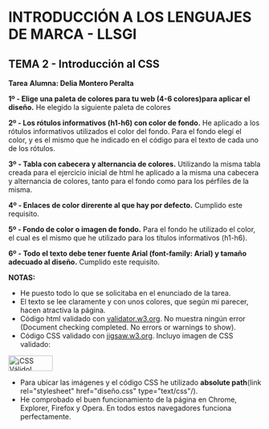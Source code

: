 
# INTRODUCCIÓN A LOS LENGUAJES DE MARCA - LLSGI
## TEMA 2 - Introducción al CSS
**Tarea**
**Alumna: Delia Montero Peralta**

**1º - Elige una paleta de colores para tu web (4-6 colores)para aplicar el diseño.**
He elegido la siguiente paleta de colores

**2º - Los rótulos informativos (h1-h6) con color de fondo.**
He aplicado a los rótulos informativos utilizados el color del fondo. Para el fondo elegí el color, y es el mismo que he indicado en el código para el texto de cada uno de los rótulos.

**3º - Tabla con cabecera y alternancia de colores.**
Utilizando la misma tabla creada para el ejercicio inicial de html he aplicado a la misma una cabecera y alternancia de colores, tanto para el fondo como para los pérfiles de la misma.

**4º - Enlaces de color direrente al que hay por defecto.**
Cumplido este requisito.

**5º - Fondo de color o imagen de fondo.**
Para el fondo he utilizado el color, el cual es el mismo que he utilizado para los títulos informativos (h1-h6).

**6º - Todo el texto debe tener fuente Arial (font-family: Arial) y tamaño adecuado al diseño.**
Cumplido este requisito.
		
**NOTAS:**

- He puesto todo lo que se solicitaba en el enunciado de la tarea.
- El texto se lee claramente y con unos colores, que según mi parecer, hacen atractiva la página.
- Código html validado con [validator.w3.org](https://validator.w3.org/). No muestra ningún error (Document checking completed. No errors or warnings to show).
- Código CSS validado con [jigsaw.w3.org](http://jigsaw.w3.org/css-validator/). Incluyo imagen de CSS validado:
<p>
    <a href="http://jigsaw.w3.org/css-validator/check/referer">
        <img style="border:0;width:88px;height:31px"
            src="http://jigsaw.w3.org/css-validator/images/vcss"
            alt="¡CSS Válido!" />
    </a>
</p>
       

- Para ubicar las imágenes y el código CSS he utilizado **absolute path**(link rel="stylesheet" href="diseño.css" type="text/css"/).
- He comprobado el buen funcionamiento de la página en Chrome, Explorer, Firefox y Opera. En todos estos navegadores funciona perfectamente.



